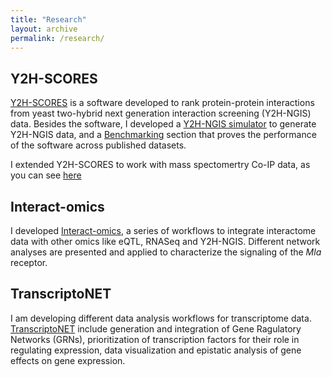 ```yaml
---
title: "Research"
layout: archive
permalink: /research/
---
```


## Y2H-SCORES
[Y2H-SCORES](https://github.com/vvelasqz/Y2H-SCORES) is a software developed to rank protein-protein interactions from yeast two-hybrid next generation interaction screening (Y2H-NGIS) data. Besides the software, I developed a [Y2H-NGIS simulator](https://github.com/vvelasqz/Y2H-SCORES/tree/master/Publication/Y2H-NGIS_simulator) to generate Y2H-NGIS data, and a [Benchmarking](https://github.com/vvelasqz/Y2H-SCORES/tree/master/Publication/Benchmarking) section that proves the performance of the software across published datasets.

I extended Y2H-SCORES to work with mass spectomertry Co-IP data, as you can see [here](https://github.com/vvelasqz/BC1)

## Interact-omics
I developed [Interact-omics](https://github.com/vvelasqz/Barley_Interactome), a series of workflows to integrate interactome data with other omics like eQTL, RNASeq and Y2H-NGIS. Different network analyses are presented and applied to characterize the signaling of the *Mla* receptor. 

## TranscriptoNET
I am developing different data analysis workflows for transcriptome data. [TranscriptoNET](https://github.com/vvelasqz/TranscriptoNET) include generation and integration of Gene Ragulatory Networks (GRNs), prioritization of transcription factors for their role in regulating expression, data visualization and epistatic analysis of gene effects on gene expression. 
   


